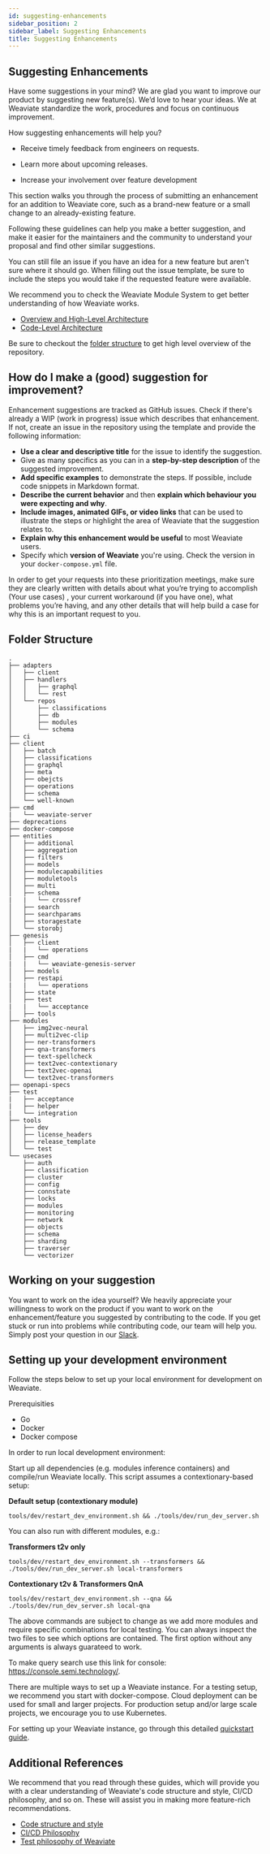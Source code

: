 ```yaml
---
id: suggesting-enhancements
sidebar_position: 2
sidebar_label: Suggesting Enhancements
title: Suggesting Enhancements
---
```


<badges></badges>

## Suggesting Enhancements

Have some suggestions in your mind? We are glad you want to improve our product by suggesting new feature(s). We’d love to hear your ideas. We at Weaviate standardize the work, procedures and focus on continuous improvement.

How suggesting enhancements will help you?

* Receive timely feedback from engineers on requests.

* Learn more about upcoming releases.

* Increase your involvement over feature development

This section walks you through the process of submitting an enhancement for an addition to Weaviate core, such as a brand-new feature or a small change to an already-existing feature. 

Following these guidelines can help you make a better suggestion, and make it easier for the maintainers and the community to understand your proposal and find other similar suggestions.

You can still file an issue if you have an idea for a new feature but aren't sure where it should go. When filling out the issue template, be sure to include the steps you would take if the requested feature were available.

We recommend you to check the Weaviate Module System to get better understanding of how Weaviate works.

* [Overview and High-Level Architecture](https://weaviate.io/developers/contributor-guide/current/weaviate-module-system/overview.html)
* [Code-Level Architecture](https://weaviate.io/developers/contributor-guide/current/weaviate-module-system/architecture.html)

Be sure to checkout the [folder structure](#folder-structure) to get high level overview of the repository.

## How do I make a (good) suggestion for improvement?

Enhancement suggestions are tracked as GitHub issues. Check if there's already a WIP (work in progress) issue which describes that enhancement. If not, create an issue in the repository using the template and provide the following information:

* **Use a clear and descriptive title** for the issue to identify the suggestion.
* Give as many specifics as you can in a **step-by-step description** of the suggested improvement.
* **Add specific examples** to demonstrate the steps. If possible, include code snippets in Markdown format.
* **Describe the current behavior** and then **explain which behaviour you were expecting and why**.
* **Include images, animated GIFs, or video links** that can be used to illustrate the steps or highlight the area of Weaviate that the suggestion relates to.
* **Explain why this enhancement would be useful** to most Weaviate users.
* Specify which **version of Weaviate** you're using. Check the version in your `docker-compose.yml` file.

In order to get your requests into these prioritization meetings, make sure they are clearly written with details about what you’re trying to accomplish (Your use cases) , your current workaround (if you have one), what problems you’re having, and any other details that will help build a case for why this is an important request to you. 

## Folder Structure

```
.
├── adapters 
│   ├── client 
│   ├── handlers
│   │   ├── graphql
│   │   └── rest
│   └── repos
│       ├── classifications
│       ├── db
│       ├── modules
│       └── schema
├── ci
├── client
│   ├── batch
│   ├── classifications
│   ├── graphql
│   ├── meta
│   ├── obejcts
│   ├── operations
│   ├── schema
│   └── well-known
├── cmd
|   └── weaviate-server
├── deprecations
├── docker-compose
├── entities
│   ├── additional
│   ├── aggregation
│   ├── filters
│   ├── models
│   ├── modulecapabilities
│   ├── moduletools
│   ├── multi
│   ├── schema
|   |   └── crossref
│   ├── search
│   ├── searchparams
│   ├── storagestate
│   └── storobj
├── genesis
│   ├── client
|   |   └── operations
│   ├── cmd
|   |   └── weaviate-genesis-server
│   ├── models
│   ├── restapi
|   |   └── operations
│   ├── state
│   ├── test
|   |   └── acceptance
│   ├── tools
├── modules
│   ├── img2vec-neural
│   ├── multi2vec-clip
│   ├── ner-transformers
│   ├── qna-transformers
│   ├── text-spellcheck
│   ├── text2vec-contextionary
│   ├── text2vec-openai
│   └── text2vec-transformers
├── openapi-specs
├── test
|   ├── acceptance
|   ├── helper
|   └── integration
├── tools
│   ├── dev
│   ├── license_headers
│   ├── release_template
│   └── test
└── usecases
    ├── auth
    ├── classification
    ├── cluster
    ├── config
    ├── connstate
    ├── locks
    ├── modules
    ├── monitoring
    ├── network
    ├── objects
    ├── schema
    ├── sharding
    ├── traverser
    └── vectorizer
```

## Working on your suggestion

You want to work on the idea yourself? We heavily appreciate your willingness to work on the product if you want to work on the enhancement/feature you suggested by contributing to the code. If you get stuck or run into problems while contributing code, our team will help you. Simply post your question in our [Slack](https://weaviate.slack.com/).

## Setting up your development environment

Follow the steps below to set up your local environment for development on Weaviate.

Prerequisities

* Go
* Docker
* Docker compose

In order to run local development environment:

Start up all dependencies (e.g. modules inference containers) and compile/run Weaviate locally. This script assumes a contextionary-based setup:

**Default setup (contextionary module)**

```
tools/dev/restart_dev_environment.sh && ./tools/dev/run_dev_server.sh
```

You can also run with different modules, e.g.:

**Transformers t2v only**

```
tools/dev/restart_dev_environment.sh --transformers && ./tools/dev/run_dev_server.sh local-transformers
```

**Contextionary t2v & Transformers QnA**

```
tools/dev/restart_dev_environment.sh --qna && ./tools/dev/run_dev_server.sh local-qna
```

The above commands are subject to change as we add more modules and require specific combinations for local testing. You can always inspect the two files to see which options are contained. The first option without any arguments is always guarateed to work.

To make query search use this link for console: https://console.semi.technology/.

There are multiple ways to set up a Weaviate instance. For a testing setup, we recommend you start with docker-compose. Cloud deployment can be used for small and larger projects. For production setup and/or large scale projects, we encourage you to use Kubernetes.

For setting up your Weaviate instance, go through this detailed [quickstart guide](https://weaviate.io/developers/weaviate/current/getting-started/quick-start.html).

## Additional References

We recommend that you read through these guides, which will provide you with a clear understanding of Weaviate's code structure and style, CI/CD philosophy, and so on. These will assist you in making more feature-rich recommendations.

* [Code structure and style](https://weaviate.io/developers/contributor-guide/current/weaviate-core/structure.html)
* [CI/CD Philosophy](https://weaviate.io/developers/contributor-guide/current/weaviate-core/cicd.html)
* [Test philosophy of Weaviate](https://weaviate.io/developers/contributor-guide/current/weaviate-core/tests.html)